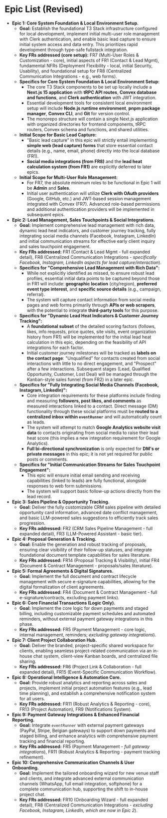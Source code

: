# Epic List (Revised)

* **Epic 1: Core System Foundation & Local Environment Setup.**
    * **Goal:** Establish the foundational T3 Stack infrastructure configured for local development, implement initial multi-user role management with Clerk authentication, and enable basic lead capture to ensure initial system access and data entry. This prioritizes rapid development through type-safe fullstack integration.
    * **Key FRs addressed (core setup):** FR7 (Multi-User Roles & Customization - core), initial aspects of FR1 (Contact & Lead Mgmt), fundamental NFRs (Deployment Flexibility - local, initial Security, Usability), and foundational setup for FR8 (Centralized Communication Integrations - e.g., web forms).
    * **Specifics for Core System Foundation & Local Environment Setup:**
        * The core T3 Stack components to be set up locally include a **Next.js 15 application** with **tRPC API routes**, **Convex database and functions**, and **Clerk authentication** with JWT integration.
        * Essential development tools for consistent local environment setup will include **Node.js runtime environment**, **pnpm package manager**, **Convex CLI**, and **Git** for version control.
        * The monorepo structure will contain a single Next.js application with organized directories for frontend components, tRPC routers, Convex schema and functions, and shared utilities.
    * **Initial Scope for Basic Lead Capture:**
        * "Basic lead capture" in this epic will strictly entail implementing **simple web (lead capture) forms** that store essential contact details (e.g., name, email, phone) directly into the local database (FR1).
        * **Social media integrations (from FR8)** and the **lead heat calculation system (from FR1)** are explicitly deferred to later epics.
    * **Initial Scope for Multi-User Role Management:**
        * For FR7, the absolute minimum roles to be functional in Epic 1 will be **Admin** and **Sales**.
        * Initial user authentication will utilize **Clerk with OAuth providers** (Google, GitHub, etc.) and JWT-based session management integrated with Convex (FR7). Advanced role-based permissions and additional authentication providers will be implemented in subsequent epics.
* **Epic 2: Lead Management, Sales Touchpoints & Social Integrations.**
    * **Goal:** Implement comprehensive lead management with rich data, dynamic lead heat indicators, and customer journey tracking, fully integrating social media channels (Facebook, Instagram, LinkedIn) and initial communication streams for effective early client inquiry and sales touchpoint engagement.
    * **Key FRs addressed:** FR1 (Contact & Lead Mgmt - full expanded detail), FR8 (Centralized Communication Integrations - *specifically Facebook, Instagram, LinkedIn aspects for lead capture/interaction*).
    * **Specifics for "Comprehensive Lead Management with Rich Data":**
        * While not explicitly identified as missed, to ensure robust lead profiles, essential initial data points to be captured beyond those in FR1 will include: **geographic location** (city/region), **preferred event type interest**, and **specific source details** (e.g., campaign, referral).
        * The system will capture contact information from social media pages and web forms primarily through **APIs or web scrapers**, with the potential to integrate **third-party tools** for this purpose.
    * **Specifics for "Dynamic Lead Heat Indicators & Customer Journey Tracking":**
        * A **foundational subset** of the detailed scoring factors (follows, likes, info requests, price quotes, site visits, event organization history from FR1) will be implemented for the initial lead heat calculation in this epic, depending on the feasibility of API integrations for each factor.
        * Initial customer journey milestones will be tracked as **labels on the contact page**: "Unqualified" for contacts created from social interactions with little to no direct engagement, and "Prospect" after a few interactions. Subsequent stages (Lead, Qualified Opportunity, Customer, Lost Deal) will be managed through the Kanban-style sales funnel (from FR2) in a later epic.
    * **Specifics for "Fully Integrating Social Media Channels (Facebook, Instagram, LinkedIn)":**
        * Core integration requirements for these platforms include finding and measuring **followers, post likes, and comments** as measured interactions linked to a contact. Direct message (DM) functionality through these social platforms must be **routed to a centralized inbox within `eventRunner`** and will automatically count as leads.
        * The system will attempt to match **Google Analytics website visit data** to contacts originating from social media to raise their lead heat score (this implies a new integration requirement for Google Analytics).
        * **Full bi-directional synchronization** is only expected for **DM's or private messages** in this epic; it is not yet required for public posts or comments.
    * **Specifics for "Initial Communication Streams for Sales Touchpoint Engagement":**
        * This epic will ensure initial email sending and receiving capabilities (linked to leads) are fully functional, alongside responses to web form submissions.
        * The system will support basic follow-up actions directly from the lead record.
* **Epic 3: Sales Pipeline & Opportunity Tracking.**
    * **Goal:** Deliver the fully customizable CRM sales pipeline with detailed opportunity card information, advanced date conflict management, and basic LLM-powered sales suggestions to efficiently track sales progression.
    * **Key FRs addressed:** FR2 (CRM Sales Pipeline Management - full expanded detail), FR3 (LLM-Powered Assistant - basic tier).
* **Epic 4: Proposal Generation & Tracking.**
    * **Goal:** Enable the generation and robust tracking of proposals, ensuring clear visibility of their follow-up statuses, and integrate foundational document template capabilities for sales literature.
    * **Key FRs addressed:** FR14 (Proposal Tracking & Visibility), initial FR4 (Document & Contract Management - proposals/sales literature).
* **Epic 5: Formal Agreements & Digital Signatures.**
    * **Goal:** Implement the full document and contract lifecycle management with secure e-signature capabilities, allowing for the digital formalization of client agreements.
    * **Key FRs addressed:** FR4 (Document & Contract Management - full e-signature/contracts, excluding payment links).
* **Epic 6: Core Financial Transactions (Logic Only).**
    * **Goal:** Implement the core logic for down payments and staged billing, including customizable payment schedules and automated reminders, without external payment gateway integrations in this phase.
    * **Key FRs addressed:** FR5 (Payment Management - core logic, internal management, reminders; *excluding gateway integrations*).
* **Epic 7: Client Project Collaboration Hub.**
    * **Goal:** Deliver the branded, project-specific shared workspace for clients, enabling seamless project-related communication via an in-house chat system, client-view Kanban boards, and centralized file sharing.
    * **Key FRs addressed:** FR6 (Project Link & Collaboration - full expanded detail), FR15 (Event-Specific Communication Workflow).
* **Epic 8: Operational Intelligence & Automation Core.**
    * **Goal:** Provide robust analytics and reporting across sales and projects, implement initial project automation features (e.g., lead time planning), and establish a comprehensive notification system for all users.
    * **Key FRs addressed:** FR11 (Robust Analytics & Reporting - core), FR13 (Project Automation), FR9 (Notifications System).
* **Epic 9: Payment Gateway Integrations & Enhanced Financial Reporting.**
    * **Goal:** Integrate `eventRunner` with external payment gateways (PayPal, Stripe, Belgian gateways) to support down payments and staged billing, and enhance analytics with comprehensive payment tracking and financial reporting.
    * **Key FRs addressed:** FR5 (Payment Management - *full gateway integrations*), FR11 (Robust Analytics & Reporting - payment tracking refinement).
* **Epic 10: Comprehensive Communication Channels & User Onboarding.**
    * **Goal:** Implement the tailored onboarding wizard for new venue staff and clients, and integrate advanced external communication channels (WhatsApp, full email integration, softphone) for a complete communication hub, supporting the shift to in-house project chat.
    * **Key FRs addressed:** FR10 (Onboarding Wizard - full expanded detail), FR8 (Centralized Communication Integrations - *excluding Facebook, Instagram, LinkedIn, which are now in Epic 2*).
